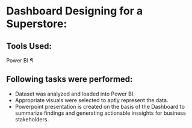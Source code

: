 # Dashboard Designing for a Superstore:

## Tools Used:
Power BI
¶
## Following tasks were performed:
+  Dataset was analyzed and loaded into Power BI.
+  Appropriate visuals were selected to aptly represent the data.
+  Powerpoint presentation is created on the basis of the Dashboard to summarize findings and generating actionable inssights for business stakeholders.